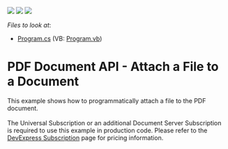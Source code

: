<!-- default badges list -->
![](https://img.shields.io/endpoint?url=https://codecentral.devexpress.com/api/v1/VersionRange/128595356/17.2.5%2B)
[![](https://img.shields.io/badge/Open_in_DevExpress_Support_Center-FF7200?style=flat-square&logo=DevExpress&logoColor=white)](https://supportcenter.devexpress.com/ticket/details/T304234)
[![](https://img.shields.io/badge/📖_How_to_use_DevExpress_Examples-e9f6fc?style=flat-square)](https://docs.devexpress.com/GeneralInformation/403183)
<!-- default badges end -->
<!-- default file list -->
*Files to look at*:

* [Program.cs](./CS/AttachFile/Program.cs) (VB: [Program.vb](./VB/AttachFile/Program.vb))
<!-- default file list end -->
# PDF Document API - Attach a File to a Document

This example shows how to programmatically attach a file to the PDF document.<br><br>The Universal Subscription or an additional Document Server Subscription is required to use this example in production code. Please refer to the <a href="https://www.devexpress.com/Subscriptions/">DevExpress Subscription</a> page for pricing information. <br><br>

<br/>


